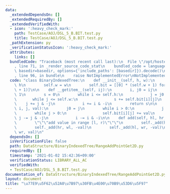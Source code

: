 ```yaml
---
data:
  _extendedDependsOn: []
  _extendedRequiredBy: []
  _extendedVerifiedWith:
  - icon: ':heavy_check_mark:'
    path: TestCase/AOJ/DSL_5_B.BIT.test.py
    title: TestCase/AOJ/DSL_5_B.BIT.test.py
  _pathExtension: py
  _verificationStatusIcon: ':heavy_check_mark:'
  attributes:
    links: []
  bundledCode: "Traceback (most recent call last):\n  File \"/opt/hostedtoolcache/Python/3.9.1/x64/lib/python3.9/site-packages/onlinejudge_verify/documentation/build.py\"\
    , line 71, in _render_source_code_stat\n    bundled_code = language.bundle(stat.path,\
    \ basedir=basedir, options={'include_paths': [basedir]}).decode()\n  File \"/opt/hostedtoolcache/Python/3.9.1/x64/lib/python3.9/site-packages/onlinejudge_verify/languages/python.py\"\
    , line 96, in bundle\n    raise NotImplementedError\nNotImplementedError\n"
  code: "class BinaryIndexedTree:\n    def __init__(self, h, w):\n        self.h =\
    \ h\n        self.w = w\n        self.bit = [[0] * (self.w + 1) for _ in range(self.h\
    \ + 1)]\n\n    def __getitem__(self, ij):\n        i, j0 = ij\n        i = i +\
    \ 1\n        s = 0\n        while i <= self.h:\n            j = j0 + 1\n     \
    \       while j <= self.w:\n                s += self.bit[i][j]\n            \
    \    j += j & -j\n            i += i & -i\n        return s\n\n    def _add(self,\
    \ i, j, val):\n        j0 = j\n        while i > 0:\n            j = j0\n    \
    \        while j > 0:\n                self.bit[i][j] += val\n               \
    \ j -= j & -j\n            i -= i & -i\n\n    def add(self, hl, hr, wl, wr, val):\n\
    \        \"\"\"add value in range [l, r)\"\"\"\n        self._add(hl, wl, val)\n\
    \        self._add(hr, wl, -val)\n        self._add(hl, wr, -val)\n        self._add(hr,\
    \ wr, val)\n"
  dependsOn: []
  isVerificationFile: false
  path: DataStructure/BinaryIndexedTree/RangeAddPointGet2D.py
  requiredBy: []
  timestamp: '2021-01-02 15:42:36+09:00'
  verificationStatus: LIBRARY_ALL_AC
  verifiedWith:
  - TestCase/AOJ/DSL_5_B.BIT.test.py
documentation_of: DataStructure/BinaryIndexedTree/RangeAddPointGet2D.py
layout: document
title: "\u77E9\u5F62\u52A0\u7B97\u30FB\u4E00\u70B9\u53D6\u5F97"
---
```

